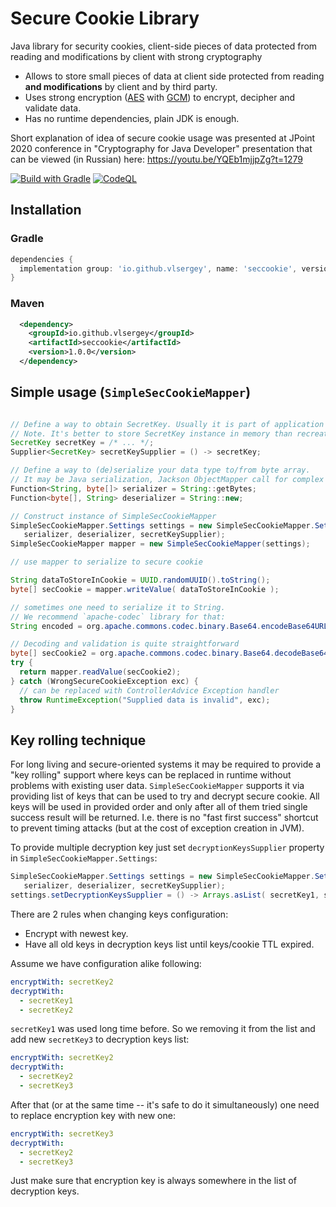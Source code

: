 # Secure Cookie Library
Java library for security cookies, client-side pieces of data protected from reading and modifications by client with strong cryptography

* Allows to store small pieces of data at client side protected from reading **and modifications** by client and by third party.
* Uses strong encryption ([AES](https://en.wikipedia.org/wiki/Advanced_Encryption_Standard) with [GCM](https://en.wikipedia.org/wiki/Galois/Counter_Mode)) to encrypt, decipher and validate data.
* Has no runtime dependencies, plain JDK is enough.

Short explanation of idea of secure cookie usage was presented at JPoint 2020 conference in "Cryptography for Java Developer" presentation that can be viewed (in Russian) here: https://youtu.be/YQEb1mjjpZg?t=1279

[![Build with Gradle](https://github.com/vlsergey/seccookie/actions/workflows/build.yml/badge.svg)](https://github.com/vlsergey/seccookie/actions/workflows/build.yml)
[![CodeQL](https://github.com/vlsergey/seccookie/actions/workflows/codeql-analysis.yml/badge.svg)](https://github.com/vlsergey/seccookie/actions/workflows/codeql-analysis.yml)

## Installation

### Gradle

```groovy
dependencies {
  implementation group: 'io.github.vlsergey', name: 'seccookie', version: '1.0.0'
}
```

### Maven

```xml
  <dependency>
    <groupId>io.github.vlsergey</groupId>
    <artifactId>seccookie</artifactId>
    <version>1.0.0</version>
  </dependency>
```

## Simple usage (`SimpleSecCookieMapper`)
```java

// Define a way to obtain SecretKey. Usually it is part of application configuration.
// Note. It's better to store SecretKey instance in memory than recreating it from char[] or byte[] on each call.
SecretKey secretKey = /* ... */;
Supplier<SecretKey> secretKeySupplier = () -> secretKey;

// Define a way to (de)serialize your data type to/from byte array.
// It may be Java serialization, Jackson ObjectMapper call for complex objects, or simple getBytes() for Strings:
Function<String, byte[]> serializer = String::getBytes;
Function<byte[], String> deserializer = String::new;

// Construct instance of SimpleSecCookieMapper
SimpleSecCookieMapper.Settings settings = new SimpleSecCookieMapper.Settings(
   serializer, deserializer, secretKeySupplier);
SimpleSecCookieMapper mapper = new SimpleSecCookieMapper(settings);

// use mapper to serialize to secure cookie

String dataToStoreInCookie = UUID.randomUUID().toString();
byte[] secCookie = mapper.writeValue( dataToStoreInCookie );

// sometimes one need to serialize it to String.
// We recommend `apache-codec` library for that:
String encoded = org.apache.commons.codec.binary.Base64.encodeBase64URLSafeString(secCookie)

// Decoding and validation is quite straightforward
byte[] secCookie2 = org.apache.commons.codec.binary.Base64.decodeBase64( encoded )
try {
  return mapper.readValue(secCookie2);
} catch (WrongSecureCookieException exc) {
  // can be replaced with ControllerAdvice Exception handler
  throw RuntimeException("Supplied data is invalid", exc);
}
```

## Key rolling technique
For long living and secure-oriented systems it may be required to provide a "key rolling" support where keys can be replaced in runtime without problems with existing user data. `SimpleSecCookieMapper` supports it via providing list of keys that can be used to try and decrypt secure cookie. All keys will be used in provided order and only after all of them tried single success result will be returned. I.e. there is no "fast first success" shortcut to prevent timing attacks (but at the cost of exception creation in JVM).

To provide multiple decryption key just set `decryptionKeysSupplier` property in `SimpleSecCookieMapper.Settings`:

```java
SimpleSecCookieMapper.Settings settings = new SimpleSecCookieMapper.Settings(
   serializer, deserializer, secretKeySupplier);
settings.setDecryptionKeysSupplier = () -> Arrays.asList( secretKey1, secretKey2, secretKey3, ... );
```

There are 2 rules when changing keys configuration:
* Encrypt with newest key.
* Have all old keys in decryption keys list until keys/cookie TTL expired.

Assume we have configuration alike following:

```yaml
encryptWith: secretKey2
decryptWith:
  - secretKey1
  - secretKey2
```

`secretKey1` was used long time before. So we removing it from the list and add new `secretKey3` to decryption keys list:

```yaml
encryptWith: secretKey2
decryptWith:
  - secretKey2
  - secretKey3
```

After that (or at the same time -- it's safe to do it simultaneously) one need to replace encryption key with new one:

```yaml
encryptWith: secretKey3
decryptWith:
  - secretKey2
  - secretKey3
```

Just make sure that encryption key is always somewhere in the list of decryption keys.
